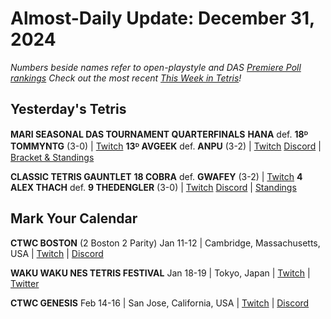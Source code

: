 # Almost-Daily Update: December 31, 2024
*Numbers beside names refer to open-playstyle and DAS [Premiere Poll rankings](https://docs.google.com/document/d/1Mmn24edltEMq6vdxZxhIAfyUS6F5SwlqIuQ6OmnVsi8/edit?tab=t.0)*
*Check out the most recent [This Week in Tetris](https://www.thisweekintetris.com/2024/12/this-week-in-tetris-november-26.html)!*
## Yesterday's Tetris
**MARI SEASONAL DAS TOURNAMENT QUARTERFINALS**
**HANA** def. **18ᴰ TOMMYNTG** (3-0) | [Twitch](https://www.twitch.tv/videos/2339179150?t=00h09m41s)
**13ᴰ AVGEEK** def. **ANPU** (3-2) | [Twitch](https://www.twitch.tv/videos/2339179150?t=00h46m56s)
[Discord](https://bit.ly/MariSeasonalCharityTournament) | [Bracket & Standings](https://docs.google.com/spreadsheets/d/1sKGagpWflFwdXnzk2DQQy6QjPF_i3FvF6qemObdu7hc/edit?gid=400187929#gid=400187929)  

**CLASSIC TETRIS GAUNTLET**
**18 COBRA** def. **GWAFEY** (3-2) | [Twitch](https://www.twitch.tv/videos/2340133416?t=01h52m22s)
**4 ALEX THACH** def. **9 THEDENGLER** (3-0) | [Twitch](https://www.twitch.tv/videos/2340133416?t=02h41m44s)
[Discord](https://discord.gg/e8DEntj) | [Standings](https://docs.google.com/spreadsheets/d/1QJsF48bClITLD075Tx_mXuYlEE8rCRKGhlzHXleFpFw/edit?gid=1879614679#gid=1879614679)

## Mark Your Calendar
**CTWC BOSTON** (2 Boston 2 Parity)
Jan 11-12 | Cambridge, Massachusetts, USA | [Twitch](https://www.twitch.tv/classictetris) | [Discord](https://discord.gg/mBVReaxE9m)

**WAKU WAKU NES TETRIS FESTIVAL**
Jan 18-19 | Tokyo, Japan | [Twitch](https://twitch.tv/classictetris) | [Twitter](https://x.com/waku_tet)

**CTWC GENESIS**
Feb 14-16 | San Jose, California, USA | [Twitch](https://www.twitch.tv/classictetris) | [Discord](https://discord.gg/mBVReaxE9m)